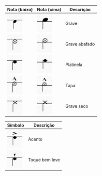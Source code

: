 | Nota (baixo)                                                                     | Nota (cima)                                                                     | Descrição     |
| -------------------------------------------------------------------------------- | ------------------------------------------------------------------------------- | ------------- |
| <img src="./images/glossary/grave_baixo.png" width="50px" height="60" />         | <img src="./images/glossary/grave_cima.png" width="50px" height="60" />         | Grave         |
| <img src="./images/glossary/grave_abafado_baixo.png" width="50px" height="60" /> | <img src="./images/glossary/grave_abafado_cima.png" width="50px" height="60" /> | Grave abafado |
| <img src="./images/glossary/platinela_baixo.png" width="50px" height="60" />     | <img src="./images/glossary/platinela_cima.png" width="50px" height="60" />     | Platinela     |
| <img src="./images/glossary/grave_seco_baixo.png" width="50px" height="60" />    | <img src="./images/glossary/grave_seco_cima.png" width="50px" height="60" />    | Tapa          |
| <img src="./images/glossary/tapa_baixo.png" width="50px" height="60" />          | <img src="./images/glossary/tapa_cima.png" width="50px" height="60" />          | Grave seco    |

| Símbolo                                                                     | Descrição      |
| --------------------------------------------------------------------------- | -------------- |
| <img src="./images/glossary/acento.png" width="50px" height="60" />         | Acento         |
| <img src="./images/glossary/toque_bem_leve.png" width="50px" height="60" /> | Toque bem leve |
